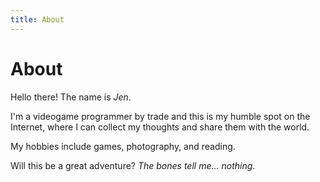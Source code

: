 ```yaml
---
title: About
---
```


# About

Hello there! The name is _Jen_.

I'm a videogame programmer by trade and this is my humble spot on the Internet, where I can collect my thoughts and share them with the world.

My hobbies include games, photography, and reading.

Will this be a great adventure? _The bones tell me... nothing_.
